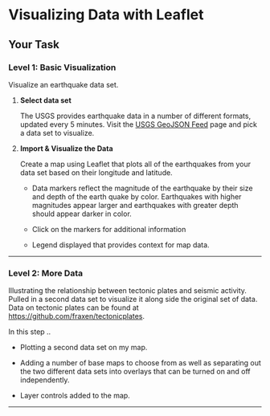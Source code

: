 # Visualizing Data with Leaflet

## Your Task

### Level 1: Basic Visualization

Visualize an earthquake data set.

1. **Select data set**

   The USGS provides earthquake data in a number of different formats, updated every 5 minutes. Visit the [USGS GeoJSON Feed](http://earthquake.usgs.gov/earthquakes/feed/v1.0/geojson.php) page and pick a data set to visualize.
   
2. **Import & Visualize the Data**

   Create a map using Leaflet that plots all of the earthquakes from your data set based on their longitude and latitude.

   * Data markers reflect the magnitude of the earthquake by their size and depth of the earth quake by color. Earthquakes with higher magnitudes appear larger and earthquakes with greater depth should appear darker in color.

   * Click on the markers for additional information

   * Legend displayed that provides context for map data.

- - -

### Level 2: More Data 

 Illustrating the relationship between tectonic plates and seismic activity. Pulled in a second data set to visualize it along side the original set of data. Data on tectonic plates can be found at <https://github.com/fraxen/tectonicplates>.

In this step ..

* Plotting a second data set on my map.

* Adding a number of base maps to choose from as well as separating out the two different data sets into overlays that can be turned on and off independently.

* Layer controls added to the map.

- - -

